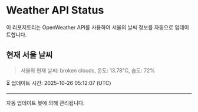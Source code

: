 
# Weather API Status

이 리포지토리는 OpenWeather API를 사용하여 서울의 날씨 정보를 자동으로 업데이트합니다.

## 현재 서울 날씨
> 서울의 현재 날씨: broken clouds, 온도: 13.78°C, 습도: 72%

⏳ 업데이트 시간: 2025-10-26 05:12:07 (UTC)

---
자동 업데이트 봇에 의해 관리됩니다.
